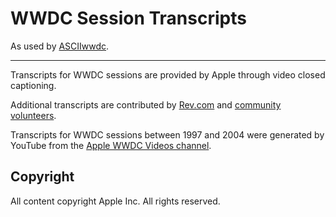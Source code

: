 # WWDC Session Transcripts

As used by [ASCIIwwdc](https://asciiwwdc.com).

---

Transcripts for WWDC sessions are provided by Apple through video closed captioning.

Additional transcripts are contributed by [Rev.com](http://www.rev.com/)
and [community volunteers](https://github.com/asciiWWDC/wwdc-session-transcripts/graphs/contributors).

Transcripts for WWDC sessions between 1997 and 2004 were generated by YouTube
from the [Apple WWDC Videos channel](https://www.youtube.com/channel/UCOYNV2EifmBprMdSESVEu9g).

## Copyright

All content copyright Apple Inc.
All rights reserved.
